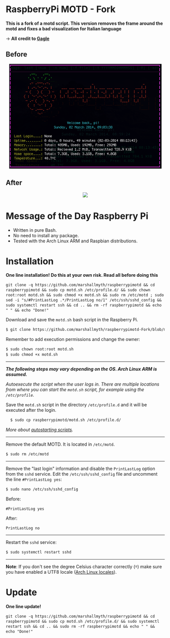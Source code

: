 RaspberryPi MOTD - Fork
====

   **This is a fork of a motd script. This version removes the frame around the motd and fixes a bad visualization for Italian language**
   
   → **All credit to [Gagle](https://github.com/gagle/raspberrypi-motd)**

## Before
<p align="center">
  <img src="https://github.com/gagle/raspberrypi-motd/blob/master/motd.png?raw=true"/>
</p>

## After
<p align="center">
  <img src="https://github.com/marshallmyth/raspberrypimotd/blob/master/motd-noframe.png?raw=true"/>
</p>

# Message of the Day Raspberry Pi

- Written in pure Bash. 
- No need to install any package. 
- Tested with the Arch Linux ARM and Raspbian distributions.

# Installation
**One line installation! Do this at your own risk. Read all before doing this**                     

    git clone -q https://github.com/marshallmyth/raspberrypimotd && cd raspberrypimotd && sudo cp motd.sh /etc/profile.d/ && sudo chown root:root motd.sh && sudo chmod +x motd.sh && sudo rm /etc/motd ; sudo sed -i "s/#PrintLastLog .*/PrintLastLog no/1" /etc/ssh/sshd_config && sudo systemctl restart ssh && cd .. && rm -rf raspberrypimotd && echo " " && echo "Done!"

Download and save the `motd.sh` bash script in the Raspberry Pi. 
```bash
$ git clone https://github.com/marshallmyth/raspberrypimotd-Fork/blob/master/motd.sh
```

Remember to add execution permissions and change the owner:

```bash
$ sudo chown root:root motd.sh
$ sudo chmod +x motd.sh
```
---

***The following steps may vary depending on the OS. Arch Linux ARM is assumed.***

*Autoexecute the script when the user logs in. There are multiple locations from where you can start the `motd.sh` script, for example using the `/etc/profile`.*

Save the `motd.sh` script in the directory `/etc/profile.d` and it will be executed after the login. 
```bash
  $ sudo cp raspberrypimotd/motd.sh /etc/profile.d/
  ```
*More about [autostarting scripts](https://wiki.archlinux.org/index.php/Bash#Configuration_file_sourcing_order_at_startup).*

---

 Remove the default MOTD. It is located in `/etc/motd`.
  
  ```bash
  $ sudo rm /etc/motd
  ```
  
  ---
Remove the "last login" information and disable the `PrintLastLog` option from the `sshd` service. 
Edit the `/etc/ssh/sshd_config` file and uncomment the line `#PrintLastLog yes`:
  
  ```bash
  $ sudo nano /etc/ssh/sshd_config
  ```
  
  Before:
  
  ```text
  #PrintLastLog yes
  ```
  
  After:
  
  ```text
  PrintLastLog no
  ```
  
  ---
  Restart the `sshd` service:
  
  ```bash
  $ sudo systemctl restart sshd
  ```
---
**Note**: If you don't see the degree Celsius character correctly (`º`) make sure you have enabled a UTF8 locale ([Arch Linux locales](https://wiki.archlinux.org/index.php/locale)).
# Update
**One line update!**

    git clone -q https://github.com/marshallmyth/raspberrypimotd && cd raspberrypimotd && sudo cp motd.sh /etc/profile.d/ && sudo systemctl restart ssh && cd .. && sudo rm -rf raspberrypimotd && echo " " && echo "Done!"
